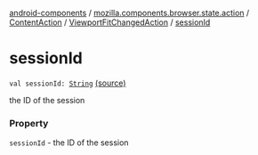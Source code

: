 [android-components](../../../index.md) / [mozilla.components.browser.state.action](../../index.md) / [ContentAction](../index.md) / [ViewportFitChangedAction](index.md) / [sessionId](./session-id.md)

# sessionId

`val sessionId: `[`String`](https://kotlinlang.org/api/latest/jvm/stdlib/kotlin/-string/index.html) [(source)](https://github.com/mozilla-mobile/android-components/blob/master/components/browser/state/src/main/java/mozilla/components/browser/state/action/BrowserAction.kt#L278)

the ID of the session

### Property

`sessionId` - the ID of the session